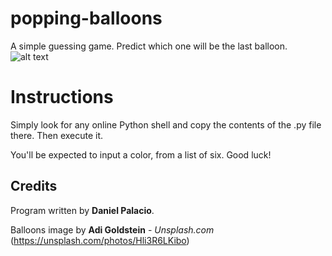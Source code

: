 # popping-balloons
A simple guessing game. Predict which one will be the last balloon.
![alt text](https://images.unsplash.com/photo-1530103862676-de8c9debad1d?ixlib=rb-1.2.1&auto=format&fit=crop&w=500&q=60)

# Instructions
Simply look for any online Python shell and copy the contents of the .py file there. Then execute it.

You'll be expected to input a color, from a list of six. Good luck!

## Credits
Program written by **Daniel Palacio**.

Balloons image by **Adi Goldstein** - *Unsplash.com* (https://unsplash.com/photos/Hli3R6LKibo)

